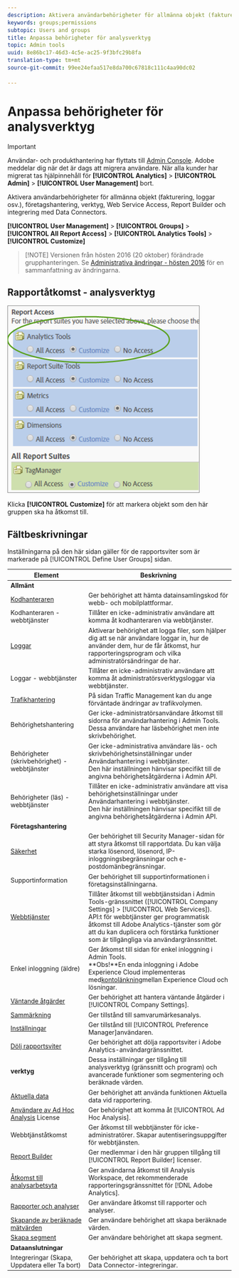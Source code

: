 ```yaml
---
description: Aktivera användarbehörigheter för allmänna objekt (fakturering, loggar osv.), företagshantering, verktyg, Web Service Access, Report Builder och integrering med Data Connectors.
keywords: groups;permissions
subtopic: Users and groups
title: Anpassa behörigheter för analysverktyg
topic: Admin tools
uuid: 8e86bc17-46d3-4c5e-ac25-9f3bfc29b8fa
translation-type: tm+mt
source-git-commit: 99ee24efaa517e8da700c67818c111c4aa90dc02

---
```



# Anpassa behörigheter för analysverktyg

>[!IMPORTANT]
>
>Användar- och produkthantering har flyttats till [Admin Console](https://helpx.adobe.com/enterprise/using/admin-console.html). Adobe meddelar dig när det är dags att migrera användare. När alla kunder har migrerat tas hjälpinnehåll för **[!UICONTROL Analytics]** > **[!UICONTROL Admin]** > **[!UICONTROL User Management]** bort.

Aktivera användarbehörigheter för allmänna objekt (fakturering, loggar osv.), företagshantering, verktyg, Web Service Access, Report Builder och integrering med Data Connectors.

**[!UICONTROL User Management]** > **[!UICONTROL Groups]** > **[!UICONTROL All Report Access]** > **[!UICONTROL Analytics Tools]** > **[!UICONTROL Customize]**

> [!NOTE] Versionen från hösten 2016 (20 oktober) förändrade grupphanteringen. Se [Administrativa ändringar - hösten 2016](/help/admin/user-management2/c-user-management/permissions-changes.md) för en sammanfattning av ändringarna.

## Rapportåtkomst - analysverktyg

![](assets/report-access-analytics-tools.png)

Klicka **[!UICONTROL Customize]** för att markera objekt som den här gruppen ska ha åtkomst till.

## Fältbeskrivningar

Inställningarna på den här sidan gäller för de rapportsviter som är markerade på [!UICONTROL Define User Groups] sidan.

| Element | Beskrivning |
|--- |--- |
| **Allmänt** |  |
| [Kodhanteraren](/help/admin/admin/code-manager-admin.md) | Ger behörighet att hämta datainsamlingskod för webb- och mobilplattformar. |
| Kodhanteraren - webbtjänster | Tillåter en icke-administrativ användare att komma åt kodhanteraren via webbtjänster. |
| [Loggar](/help/admin/admin/logs.md) | Aktiverar behörighet att logga filer, som hjälper dig att se när användare loggar in, hur de använder dem, hur de får åtkomst, hur rapporteringsprogram och vilka administratörsändringar de har. |
| Loggar - webbtjänster | Tillåter en icke-administrativ användare att komma åt administratörsverktygsloggar via webbtjänster. |
| [Trafikhantering](/help/admin/c-traffic-management/traffic-management.md) | På sidan Traffic Management kan du ange förväntade ändringar av trafikvolymen. |
| Behörighetshantering | Ger icke-administratörsanvändare åtkomst till sidorna för användarhantering i Admin Tools. Dessa användare har läsbehörighet men inte skrivbehörighet. |
| Behörigheter (skrivbehörighet) - webbtjänster | Ger icke-administrativa användare läs- och skrivbehörighetsinställningar under Användarhantering i webbtjänster.<br>Den här inställningen hänvisar specifikt till de angivna behörighetsåtgärderna i Admin API. |
| Behörigheter (läs) - webbtjänster | Tillåter en icke-administrativ användare att visa behörighetsinställningar under Användarhantering i webbtjänster.<br>Den här inställningen hänvisar specifikt till de angivna behörighetsåtgärderna i Admin API. |
| **Företagshantering** |  |
| [Säkerhet](/help/admin/company/security-manager.md) | Ger behörighet till Security Manager-sidan för att styra åtkomst till rapportdata. Du kan välja starka lösenord, lösenord, IP-inloggningsbegränsningar och e-postdomänbegränsningar. |
| Supportinformation | Ger behörighet till supportinformationen i företagsinställningarna. |
| [Webbtjänster](/help/admin/company/web-services-admin.md) | Tillåter åtkomst till webbtjänstsidan i Admin Tools-gränssnittet ([!UICONTROL Company Settings] > [!UICONTROL Web Services]).<br>API:t för webbtjänster ger programmatisk åtkomst till Adobe Analytics-tjänster som gör att du kan duplicera och förstärka funktioner som är tillgängliga via användargränssnittet. |
| Enkel inloggning (äldre) | Ger åtkomst till sidan för enkel inloggning i Admin Tools.<br>**Obs!**En enda inloggning i Adobe Experience Cloud implementeras med[kontolänkning](https://marketing.adobe.com/resources/help/en_US/mcloud/organizations.html)mellan Experience Cloud och lösningar. |
| [Väntande åtgärder](/help/admin/company/pending-actions-admin.md) | Ger behörighet att hantera väntande åtgärder i [!UICONTROL Company Settings]. |
| [Sammärkning](/help/admin/company/co-branding-admin.md) | Ger tillstånd till samvarumärkesanalys. |
| [Inställningar](/help/admin/admin/preferences-manager.md) | Ger tillstånd till [!UICONTROL Preference Manager]användaren. |
| [Dölj rapportsviter](/help/admin/company/c-hide-report-suites.md) | Ger behörighet att dölja rapportsviter i Adobe Analytics-användargränssnittet. |
| **verktyg** | Dessa inställningar ger tillgång till analysverktyg (gränssnitt och program) och avancerade funktioner som segmentering och beräknade värden. |
| [Aktuella data](https://marketing.adobe.com/resources/help/en_US/reference/data_latency.html) | Ger behörighet att använda funktionen Aktuella data vid rapportering. |
| [Användare av Ad Hoc Analysis](https://marketing.adobe.com/resources/help/en_US/dsc/) License | Ger behörighet att komma åt [!UICONTROL Ad Hoc Analysis]. |
| Webbtjänståtkomst | Ger åtkomst till webbtjänster för icke-administratörer. Skapar autentiseringsuppgifter för webbtjänsten. |
| [Report Builder](https://marketing.adobe.com/resources/help/en_US/arb/setup.html) | Ger medlemmar i den här gruppen tillgång till [!UICONTROL Report Builder] licenser. |
| [Åtkomst till analysarbetsyta](https://marketing.adobe.com/resources/help/en_US/analytics/analysis-workspace/) | Ger användarna åtkomst till Analysis Workspace, det rekommenderade rapporteringsgränssnittet för [!DNL Adobe Analytics]. |
| [Rapporter och analyser](https://marketing.adobe.com/resources/help/en_US/sc/user/) | Ger användare åtkomst till rapporter och analyser. |
| [Skapande av beräknade mätvärden](https://marketing.adobe.com/resources/help/en_US/analytics/calcmetrics/) | Ger användare behörighet att skapa beräknade värden. |
| [Skapa segment](https://marketing.adobe.com/resources/help/en_US/analytics/segment/) | Ger användare behörighet att skapa segment. |
| **Dataanslutningar** |  |
| Integreringar (Skapa, Uppdatera eller Ta bort) | Ger behörighet att skapa, uppdatera och ta bort Data Connector-integreringar. |
